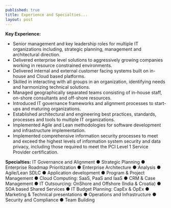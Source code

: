 ```yaml
---
published: true
title: Experience and Specialties...
layout: post
---
```

**Key Experience:**
- Senior management and key leadership roles for multiple IT organizations including, strategic planning, management and architectural direction.
- Delivered enterprise level solutions to aggressively growing companies working in resource constrained environments.
- Delivered internal and external customer facing systems built on in-house and Cloud based platforms.
- Skilled in interacting with all groups in an organization, identifying needs and harmonizing technical solutions.  
- Managed geographically separated teams consisting of in-house staff, on-shore consultants and off-shore resources. 
- Introduced IT governance frameworks and alignment processes to start-ups and maturing organizations.
- Established architectural and engineering best practices, standards, processes and tools to multiple IT organizations.
- Implemented Agile and Lean methodologies for software development and infrastructure implementation.
- Implemented comprehensive information security processes to meet and exceed the highest levels of information system security and data privacy, including those required to meet the PCI Level 1 Service Provider certification.

**Specialties:** 
IT Governance and Alignment  ● Strategic Planning ● Enterprise Roadmap Prioritization ● Enterprise Architecture ● Analysis  ●  Agile/Lean SDLC ● Application development  ● Program & Project Management ● Cloud Computing: SaaS, PaaS and IaaS ● CRM & Case Management ● IT Outsourcing: OnShore and Offshore (India & Croatia) ● SOA  based Shared Services ● IT Budget Planning: CapEx & OpEx ● Marketing & Technical presentations ● Operations and Infrastructure ● Security and Compliance ● Team Building

